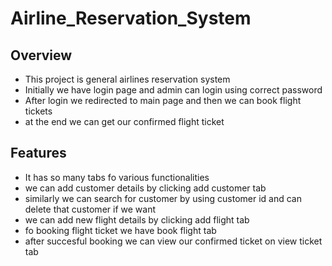 # Airline_Reservation_System
## Overview
* This project is general airlines reservation system
* Initially we have login page and admin can login using correct password
* After login we redirected to main page and then we can book flight tickets
* at the end we can get our confirmed flight ticket

## Features
* It has so many tabs fo various functionalities
* we can add customer details by clicking add customer tab
* similarly we can search for customer by using customer id and can delete that customer if we want
* we can add new flight details by clicking add flight tab
* fo booking flight ticket we have book flight tab
* after succesful booking we can view our confirmed ticket on view ticket tab


